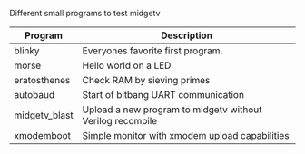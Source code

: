 Different small programs to test midgetv

Program       | Description
------------- | ------------
blinky        | Everyones favorite first program. 
morse         | Hello world on a LED
eratosthenes  | Check RAM by sieving primes
autobaud      | Start of bitbang UART communication
midgetv_blast | Upload a new program to midgetv without Verilog recompile
xmodemboot    | Simple monitor with xmodem upload capabilities
